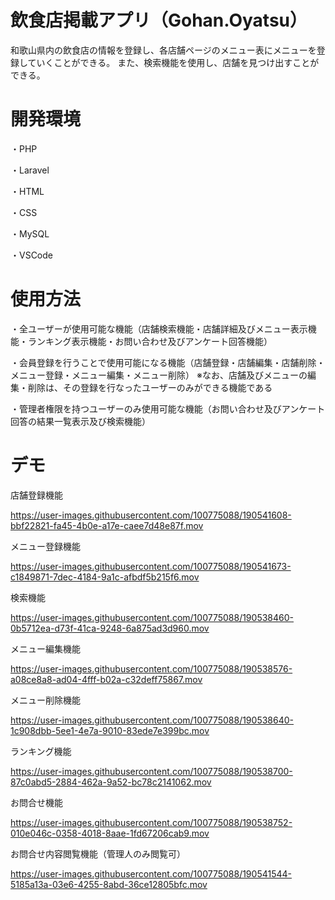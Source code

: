 # 飲食店掲載アプリ（Gohan.Oyatsu）
 
和歌山県内の飲食店の情報を登録し、各店舗ページのメニュー表にメニューを登録していくことができる。
また、検索機能を使用し、店舗を見つけ出すことができる。
 


# 開発環境

・PHP　　

・Laravel　　

・HTML

・CSS

・MySQL

・VSCode　　
 

 
# 使用方法

・全ユーザーが使用可能な機能（店舗検索機能・店舗詳細及びメニュー表示機能・ランキング表示機能・お問い合わせ及びアンケート回答機能）

・会員登録を行うことで使用可能になる機能（店舗登録・店舗編集・店舗削除・メニュー登録・メニュー編集・メニュー削除）
※なお、店舗及びメニューの編集・削除は、その登録を行なったユーザーのみができる機能である

・管理者権限を持つユーザーのみ使用可能な機能（お問い合わせ及びアンケート回答の結果一覧表示及び検索機能）



# デモ
 
店舗登録機能

https://user-images.githubusercontent.com/100775088/190541608-bbf22821-fa45-4b0e-a17e-caee7d48e87f.mov


メニュー登録機能

https://user-images.githubusercontent.com/100775088/190541673-c1849871-7dec-4184-9a1c-afbdf5b215f6.mov


検索機能

https://user-images.githubusercontent.com/100775088/190538460-0b5712ea-d73f-41ca-9248-6a875ad3d960.mov


メニュー編集機能

https://user-images.githubusercontent.com/100775088/190538576-a08ce8a8-ad04-4fff-b02a-c32deff75867.mov


メニュー削除機能

https://user-images.githubusercontent.com/100775088/190538640-1c908dbb-5ee1-4e7a-9010-83ede7e399bc.mov


ランキング機能

https://user-images.githubusercontent.com/100775088/190538700-87c0abd5-2884-462a-9a52-bc78c2141062.mov


お問合せ機能

https://user-images.githubusercontent.com/100775088/190538752-010e046c-0358-4018-8aae-1fd67206cab9.mov


お問合せ内容閲覧機能（管理人のみ閲覧可）

https://user-images.githubusercontent.com/100775088/190541544-5185a13a-03e6-4255-8abd-36ce12805bfc.mov
